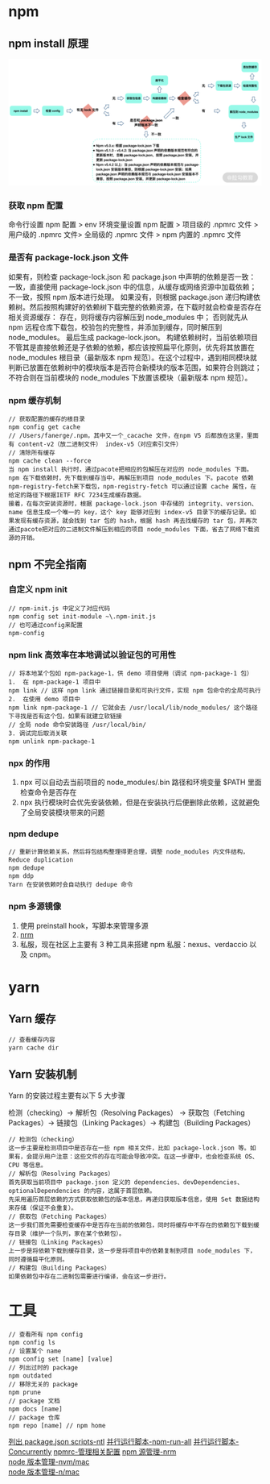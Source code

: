 # npm

## npm install 原理

![](./img/npm-install.png)

### 获取 npm 配置

命令行设置 npm 配置 > env 环境变量设置 npm 配置 > 项目级的 .npmrc 文件 > 用户级的 .npmrc 文件> 全局级的 .npmrc 文件 > npm 内置的 .npmrc 文件

### 是否有 package-lock.json 文件

如果有，则检查 package-lock.json 和 package.json 中声明的依赖是否一致：
一致，直接使用 package-lock.json 中的信息，从缓存或网络资源中加载依赖；
不一致，按照 npm 版本进行处理。
如果没有，则根据 package.json 递归构建依赖树。然后按照构建好的依赖树下载完整的依赖资源，在下载时就会检查是否存在相关资源缓存：
存在，则将缓存内容解压到 node_modules 中；
否则就先从 npm 远程仓库下载包，校验包的完整性，并添加到缓存，同时解压到 node_modules。
最后生成 package-lock.json。
构建依赖树时，当前依赖项目不管其是直接依赖还是子依赖的依赖，都应该按照扁平化原则，优先将其放置在 node_modules 根目录（最新版本 npm 规范）。在这个过程中，遇到相同模块就判断已放置在依赖树中的模块版本是否符合新模块的版本范围，如果符合则跳过；不符合则在当前模块的 node_modules 下放置该模块（最新版本 npm 规范）。

### npm 缓存机制

```
// 获取配置的缓存的根目录
npm config get cache
// /Users/fanerge/.npm，其中又一个_cacache 文件，在npm V5 后都放在这里，里面有 content-v2（放二进制文件） index-v5（对应索引文件）
// 清除所有缓存
npm cache clean --force
当 npm install 执行时，通过pacote把相应的包解压在对应的 node_modules 下面。npm 在下载依赖时，先下载到缓存当中，再解压到项目 node_modules 下。pacote 依赖npm-registry-fetch来下载包，npm-registry-fetch 可以通过设置 cache 属性，在给定的路径下根据IETF RFC 7234生成缓存数据。
接着，在每次安装资源时，根据 package-lock.json 中存储的 integrity、version、name 信息生成一个唯一的 key，这个 key 能够对应到 index-v5 目录下的缓存记录。如果发现有缓存资源，就会找到 tar 包的 hash，根据 hash 再去找缓存的 tar 包，并再次通过pacote把对应的二进制文件解压到相应的项目 node_modules 下面，省去了网络下载资源的开销。
```

## npm 不完全指南

### 自定义 npm init

```
// npm-init.js 中定义了对应代码
npm config set init-module ~\.npm-init.js
// 也可通过config来配置
npm-config
```

### npm link 高效率在本地调试以验证包的可用性

```
// 将本地某个包如 npm-package-1，供 demo 项目使用（调试 npm-package-1 包）
1.  在 npm-package-1 项目中
npm link // 这样 npm link 通过链接目录和可执行文件，实现 npm 包命令的全局可执行
2.  在使用 demo 项目中
npm link npm-package-1 // 它就会去 /usr/local/lib/node_modules/ 这个路径下寻找是否有这个包，如果有就建立软链接
// 全局 node 命令安装路径 /usr/local/bin/
3. 调试完后取消关联
npm unlink npm-package-1
```

### npx 的作用

1.  npx 可以自动去当前项目的 node_modules/.bin 路径和环境变量 $PATH 里面检查命令是否存在
2.  npx 执行模块时会优先安装依赖，但是在安装执行后便删除此依赖，这就避免了全局安装模块带来的问题

### npm dedupe

```
// 重新计算依赖关系，然后将包结构整理得更合理，调整 node_modules 内文件结构，Reduce duplication
npm dedupe
npm ddp
Yarn 在安装依赖时会自动执行 dedupe 命令
```

### npm 多源镜像

1.  使用 preinstall hook，写脚本来管理多源
2.  [nrm](https://www.npmjs.com/package/nrm)
3.  私服，现在社区上主要有 3 种工具来搭建 npm 私服：nexus、verdaccio 以及 cnpm。

# yarn

## Yarn 缓存

```
// 查看缓存内容
yarn cache dir
```

## Yarn 安装机制

Yarn 的安装过程主要有以下 5 大步骤

检测（checking）→ 解析包（Resolving Packages） → 获取包（Fetching Packages）→ 链接包（Linking Packages）→ 构建包（Building Packages）

```
// 检测包（checking）
这一步主要是检测项目中是否存在一些 npm 相关文件，比如 package-lock.json 等。如果有，会提示用户注意：这些文件的存在可能会导致冲突。在这一步骤中，也会检查系统 OS、CPU 等信息。
// 解析包（Resolving Packages）
首先获取当前项目中 package.json 定义的 dependencies、devDependencies、optionalDependencies 的内容，这属于首层依赖。
先采用遍历首层依赖的方式获取依赖包的版本信息，再递归获取版本信息，使用 Set 数据结构来存储（保证不会重复）。
// 获取包（Fetching Packages）
这一步我们首先需要检查缓存中是否存在当前的依赖包，同时将缓存中不存在的依赖包下载到缓存目录（维护一个队列，家在某个依赖包）。
// 链接包（Linking Packages）
上一步是将依赖下载到缓存目录，这一步是将项目中的依赖复制到项目 node_modules 下，同时遵循扁平化原则。
// 构建包（Building Packages）
如果依赖包中存在二进制包需要进行编译，会在这一步进行。
```

# 工具

```
// 查看所有 npm config
npm config ls
// 设置某个 name
npm config set [name] [value]
// 列出过时的 package
npm outdated
// 移除无关的 package
npm prune
// package 文档
npm docs [name]
// package 仓库
npm repo [name] // npm home
```

[列出 package.json scripts-ntl](https://www.npmjs.com/package/wait-on)
[并行运行脚本-npm-run-all](https://www.npmjs.com/package/npm-run-all)
[并行运行脚本-Concurrently](https://www.npmjs.com/package/concurrently)
[npmrc-管理相关配置](https://www.npmjs.com/package/npmrc)
[npm 源管理-nrm](https://github.com/Pana/nrm)<br>
[node 版本管理-nvm/mac](https://github.com/nvm-sh/nvm)<br>
[node 版本管理-n/mac](https://github.com/tj/n)
